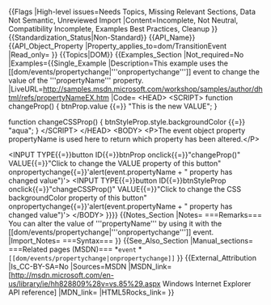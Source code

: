 {{Flags
|High-level issues=Needs Topics, Missing Relevant Sections, Data Not Semantic, Unreviewed Import
|Content=Incomplete, Not Neutral, Compatibility Incomplete, Examples Best Practices, Cleanup
}}
{{Standardization_Status|Non-Standard}}
{{API_Name}}
{{API_Object_Property
|Property_applies_to=dom/TransitionEvent
|Read_only=
}}
{{Topics|DOM}}
{{Examples_Section
|Not_required=No
|Examples={{Single_Example
|Description=This example uses the [[dom/events/propertychange|'''onpropertychange''']] event to change the value of the '''propertyName''' property.
|LiveURL=http://samples.msdn.microsoft.com/workshop/samples/author/dhtml/refs/propertyNameEX.htm
|Code=
&lt;HEAD&gt;
&lt;SCRIPT&gt;
function changeProp()
{
    btnProp.value {{=}} "This is the new VALUE";
}

function changeCSSProp()
{
    btnStyleProp.style.backgroundColor {{=}} "aqua";
}
&lt;/SCRIPT&gt;
&lt;/HEAD&gt;
&lt;BODY&gt;
&lt;P&gt;The event object property propertyName is 
    used here to return which property has been 
    altered.&lt;/P&gt;

&lt;INPUT TYPE{{=}}button ID{{=}}btnProp onclick{{=}}"changeProp()"
       VALUE{{=}}"Click to change the VALUE property 
       of this button"
       onpropertychange{{=}}'alert(event.propertyName + " 
       property has changed value")'&gt;
&lt;INPUT TYPE{{=}}button ID{{=}}btnStyleProp
       onclick{{=}}"changeCSSProp()"
       VALUE{{=}}"Click to change the CSS backgroundColor 
       property of this button"
       onpropertychange{{=}}'alert(event.propertyName + " 
       property has changed value")'&gt;
&lt;/BODY&gt;
}}}}
{{Notes_Section
|Notes=
===Remarks===
You can alter the value of '''propertyName''' by using it with the [[dom/events/propertychange|'''onpropertychange''']] event.
|Import_Notes=
===Syntax===
}}
{{See_Also_Section
|Manual_sections=
===Related pages (MSDN)===
*<code>event</code>
*<code>[[dom/events/propertychange|onpropertychange]]</code>
}}
{{External_Attribution
|Is_CC-BY-SA=No
|Sources=MSDN
|MSDN_link=[http://msdn.microsoft.com/en-us/library/ie/hh828809%28v=vs.85%29.aspx Windows Internet Explorer API reference]
|MDN_link=
|HTML5Rocks_link=
}}